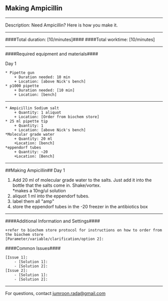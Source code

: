 Making Ampicillin
--------------
- - - - - - - - - - - - - - - - - - - - - - - - - - - - - - - - - - - - - - - - - - - -
Description: Need Ampicillin? Here is how you make it.

- - - - - - - - - - - - - - - - - - - - - - - - - - - - - - - - - - - - - - - - - - - -
####Total duration: [10/minutes]####
####Total worktime: [10/minutes]

    
- - - - - - - - - - - - - - - - - - - - - - - - - - - - - - - - - - - - - - - - - - - -

####Required equipment and materials####

Day 1

    * Pipette gun
        + Duration needed: 10 min
        + Location: [above Nick's bench]
    * p1000 pipette
        + Duration needed: [10 min]
        + Location: [bench]
  
------

    * Ampicillin Sodium salt
        + Quantity: 1 aliquot
        + Location: [Order from biochem store]
    * 25 ml pipette tip
        + Quantity: 1
        + Location: [above Nick's bench]  
    *Molecular grade water  
        + Quantity: 20 ml
        +Location: [bench]  
    *eppendorf tubes
        + Quantity: ~20
        +Location: [Bench]


- - - - - - - - - - - - - - - - - - - - - - - - - - - - - - - - - - - - - - - - - - - - 

##Making Ampicillin##
Day 1

1. Add 20 ml of molecular grade water to the salts. Just add it into the bottle that the salts come in. Shake/vortex.  
  *makes a 10ng/ul solution
2. aliquot 1 ml into the eppendorf tubes.
3. label them all "amp" 
4. store the eppendorf tubes in the -20 freezer in the antibiotics box


- - - - - - - - - - - - - - - - - - - - - - - - - - - - - - - - - - - - - - - - - - - - 
    
    
####Additional Information and Settings####

    +refer to biochem store protocol for instructions on how to order from the biochem store
    [Parameter/variable/clarification/option 2]:

####Common Issues####

    [Issue 1]:
        - [Solution 1]:
        - [Solution 2]:
    [Issue 2]:
        - [Solution 1]:
        - [Solution 2]:
- - - - - - - - - - - - - - - - - - - - - - - - - - - - - - - - - - - - - - - - - - - - 
       
For questions, contact jumroon.rada@gmail.com    
